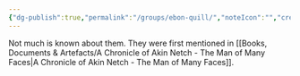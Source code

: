```yaml
---
{"dg-publish":true,"permalink":"/groups/ebon-quill/","noteIcon":"","created":"2024-12-17T21:10:17.094+00:00","updated":"2024-12-17T21:11:51.325+00:00"}
---
```


Not much is known about them. They were first mentioned in [[Books, Documents & Artefacts/A Chronicle of Akin Netch - The Man of Many Faces\|A Chronicle of Akin Netch - The Man of Many Faces]].
